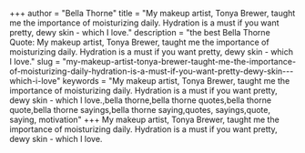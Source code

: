 +++
author = "Bella Thorne"
title = "My makeup artist, Tonya Brewer, taught me the importance of moisturizing daily. Hydration is a must if you want pretty, dewy skin - which I love."
description = "the best Bella Thorne Quote: My makeup artist, Tonya Brewer, taught me the importance of moisturizing daily. Hydration is a must if you want pretty, dewy skin - which I love."
slug = "my-makeup-artist-tonya-brewer-taught-me-the-importance-of-moisturizing-daily-hydration-is-a-must-if-you-want-pretty-dewy-skin---which-i-love"
keywords = "My makeup artist, Tonya Brewer, taught me the importance of moisturizing daily. Hydration is a must if you want pretty, dewy skin - which I love.,bella thorne,bella thorne quotes,bella thorne quote,bella thorne sayings,bella thorne saying,quotes, sayings,quote, saying, motivation"
+++
My makeup artist, Tonya Brewer, taught me the importance of moisturizing daily. Hydration is a must if you want pretty, dewy skin - which I love.
